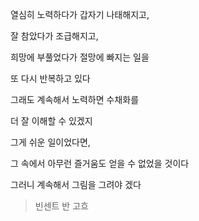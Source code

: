 열심히 노력하다가 갑자기 나태해지고,

잘 참았다가 조급해지고,

희망에 부풀었다가 절망에 빠지는 일을

또 다시 반복하고 있다

그래도 계속해서 노력하면 수채화를

더 잘 이해할 수 있겠지

그게 쉬운 일이었다면,

그 속에서 아무런 즐거움도 얻을 수 없었을 것이다

그러니 계속해서 그림을 그려야 겠다

> 빈센트 반 고흐
